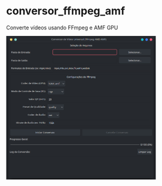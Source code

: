 # conversor_ffmpeg_amf
Converte vídeos usando FFmpeg e AMF GPU

<img src="./assets/captura.png" width="400">